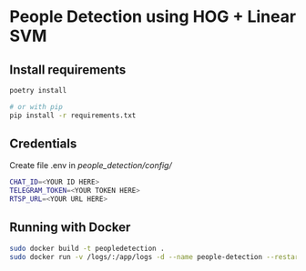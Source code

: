# People Detection using HOG + Linear SVM

## Install requirements

```bash
poetry install

# or with pip
pip install -r requirements.txt
```

## Credentials

Create file .env in _people_detection/config/_

```bash
CHAT_ID=<YOUR ID HERE>
TELEGRAM_TOKEN=<YOUR TOKEN HERE>
RTSP_URL=<YOUR URL HERE>
```

## Running with Docker

```bash
sudo docker build -t peopledetection .
sudo docker run -v /logs/:/app/logs -d --name people-detection --restart=always peopledetection
```

